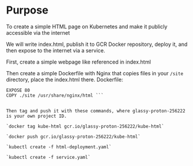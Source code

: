 # Purpose
To create a simple HTML page on Kubernetes and make it publicly accessible via the internet

We will write index.html, publish it to GCR Docker repository, deploy it, and then expose to the internet via a service.

First, create a simple webpage like referenced in index.html

Then create a simple Dockerfile with Nginx that copies files in your `/site` directory, place the index.html there.
Dockerfile:
```FROM nginx
EXPOSE 80
COPY ./site /usr/share/nginx/html ```


Then tag and push it with these commands, where glassy-proton-256222 is your own project ID.

`docker tag kube-html gcr.io/glassy-proton-256222/kube-html`

`docker push gcr.io/glassy-proton-256222/kube-html`

`kubectl create -f html-deployment.yaml`

`kubectl create -f service.yaml`
